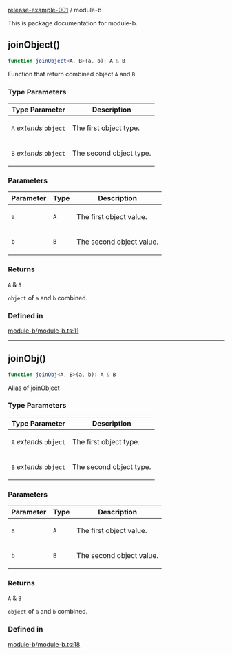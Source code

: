 [release-example-001](https://github.com/itsmeid/release-example-001/tree/main/docs/README.md) / module-b

This is package documentation for module-b.

## joinObject()

```ts
function joinObject<A, B>(a, b): A & B
```

Function that return combined object `A` and `B`.

### Type Parameters

<table>
<thead>
<tr>
<th>Type Parameter</th>
<th>Description</th>
</tr>
</thead>
<tbody>
<tr>
<td>

`A` *extends* `object`

</td>
<td>

The first object type.

</td>
</tr>
<tr>
<td>

`B` *extends* `object`

</td>
<td>

The second object type.

</td>
</tr>
</tbody>
</table>

### Parameters

<table>
<thead>
<tr>
<th>Parameter</th>
<th>Type</th>
<th>Description</th>
</tr>
</thead>
<tbody>
<tr>
<td>

`a`

</td>
<td>

`A`

</td>
<td>

The first object value.

</td>
</tr>
<tr>
<td>

`b`

</td>
<td>

`B`

</td>
<td>

The second object value.

</td>
</tr>
</tbody>
</table>

### Returns

`A` & `B`

`object` of `a` and `b` combined.

### Defined in

[module-b/module-b.ts:11](https://github.com/itsmeid/release-example-001/blob/267980c1ac4acec022caa033203886a628a0a1b5/src/module-b/module-b.ts#L11)

***

## joinObj()

```ts
function joinObj<A, B>(a, b): A & B
```

Alias of [joinObject](https://github.com/itsmeid/release-example-001/tree/main/docs/module-b.md#joinObject)

### Type Parameters

<table>
<thead>
<tr>
<th>Type Parameter</th>
<th>Description</th>
</tr>
</thead>
<tbody>
<tr>
<td>

`A` *extends* `object`

</td>
<td>

The first object type.

</td>
</tr>
<tr>
<td>

`B` *extends* `object`

</td>
<td>

The second object type.

</td>
</tr>
</tbody>
</table>

### Parameters

<table>
<thead>
<tr>
<th>Parameter</th>
<th>Type</th>
<th>Description</th>
</tr>
</thead>
<tbody>
<tr>
<td>

`a`

</td>
<td>

`A`

</td>
<td>

The first object value.

</td>
</tr>
<tr>
<td>

`b`

</td>
<td>

`B`

</td>
<td>

The second object value.

</td>
</tr>
</tbody>
</table>

### Returns

`A` & `B`

`object` of `a` and `b` combined.

### Defined in

[module-b/module-b.ts:18](https://github.com/itsmeid/release-example-001/blob/267980c1ac4acec022caa033203886a628a0a1b5/src/module-b/module-b.ts#L18)
